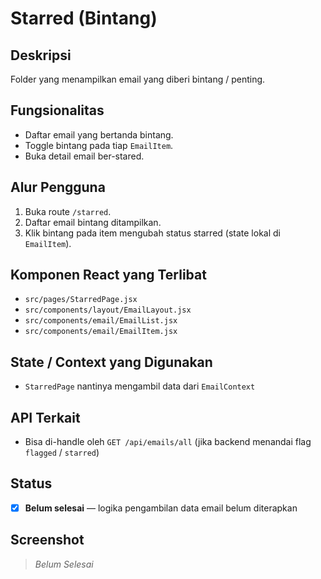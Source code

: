 # Starred (Bintang)

## Deskripsi

Folder yang menampilkan email yang diberi bintang / penting.

## Fungsionalitas

- Daftar email yang bertanda bintang.
- Toggle bintang pada tiap `EmailItem`.
- Buka detail email ber-stared.

## Alur Pengguna

1. Buka route `/starred`.
2. Daftar email bintang ditampilkan.
3. Klik bintang pada item mengubah status starred (state lokal di `EmailItem`).

## Komponen React yang Terlibat

- `src/pages/StarredPage.jsx`
- `src/components/layout/EmailLayout.jsx`
- `src/components/email/EmailList.jsx`
- `src/components/email/EmailItem.jsx`

## State / Context yang Digunakan

- `StarredPage` nantinya mengambil data dari `EmailContext`

## API Terkait

- Bisa di-handle oleh `GET /api/emails/all` (jika backend menandai flag `flagged` / `starred`)

## Status

- [x] **Belum selesai** — logika pengambilan data email belum diterapkan

## Screenshot

> _Belum Selesai_
